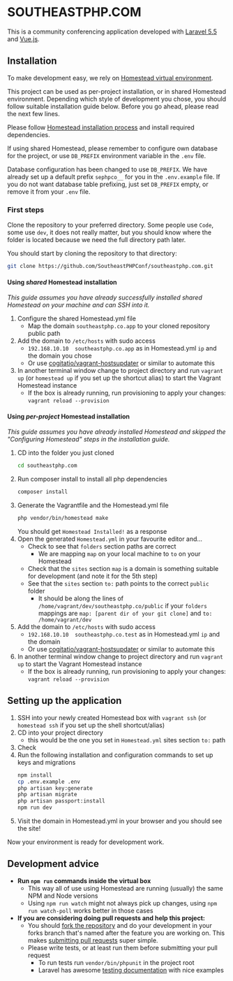 # SOUTHEASTPHP.COM

This is a community conferencing application developed with [Laravel 5.5](laravel-55-docs) and [Vue.js](vuejs).

## Installation

To make development easy, we rely on [Homestead virtual environment](laravel-homestead).

This project can be used as per-project installation, or in shared Homestead environment.
Depending which style of development you chose, you should follow suitable installation guide below. Before you go ahead, please read the next few lines.

Please follow [Homestead installation process](laravel-homestead-install) and install required dependencies.

If using shared Homestead, please remember to configure own database for the project, or use `DB_PREFIX` environment variable in the `.env` file.

Database configuration has been changed to use `DB_PREFIX`.
We have already set up a default prefix `sephpco__` for you in the `.env.example` file.
If you do not want database table prefixing, just set `DB_PREFIX` empty, or remove it from your `.env` file.

### First steps

Clone the repository to your preferred directory. Some people use `Code`, some use `dev`, it does not really matter, but you should know where the folder is located because we need the full directory path later.

You should start by cloning the repository to that directory:
``` bash
git clone https://github.com/SoutheastPHPConf/southeastphp.com.git
```

#### Using _shared_ Homestead installation

_This guide assumes you have already successfully installed shared Homestead on your machine and can SSH into it._

1. Configure the shared Homestead.yml file
    - Map the domain `southeastphp.co.app` to your cloned repository public path
2. Add the domain to `/etc/hosts` with sudo access
    - `192.168.10.10  southeastphp.co.app` as in Homestead.yml `ip` and the domain you chose
    - Or use [cogitatio/vagrant-hostsupdater](laravel-hostsupdater) or similar to automate this
3. In another terminal window change to project directory and run `vagrant up` (or `homestead up` if you set up the shortcut alias) to start the Vagrant Homestead instance
    - If the box is already running, run provisioning to apply your changes:
      `vagrant reload --provision`

#### Using _per-project_ Homestead installation

_This guide assumes you have already installed Homestead and skipped the "Configuring Homestead" steps in the installation guide._

1. CD into the folder you just cloned
    ``` bash
    cd southeastphp.com
    ```
2. Run composer install to install all php dependencies
    ``` bash
    composer install
    ``` 
3. Generate the Vagrantfile and the Homestead.yml file
    ``` bash
    php vendor/bin/homestead make
    ``` 
    You should get `Homestead Installed!` as a response
4. Open the generated `Homestead.yml` in your favourite editor and...
    - Check to see that `folders` section paths are correct
        - We are mapping `map` on your local machine to `to` on your Homestead
    - Check that the `sites` section `map` is a domain is something suitable for development (and note it for the 5th step)
    - See that the `sites` section `to:` path points to the correct `public` folder
        - It should be along the lines of `/home/vagrant/dev/southeastphp.co/public`  if your `folders` mappings are `map: [parent dir of your git clone]` and `to: /home/vagrant/dev` 
5. Add the domain to `/etc/hosts` with sudo access
    - `192.168.10.10  southeastphp.co.test` as in Homestead.yml `ip` and the domain
    - Or use [cogitatio/vagrant-hostsupdater](laravel-hostsupdater) or similar to automate this
6. In another terminal window change to project directory and run `vagrant up`  to start the Vagrant Homestead instance
    - If the box is already running, run provisioning to apply your changes:
      `vagrant reload --provision`

## Setting up the application

1. SSH into your newly created Homestead box with `vagrant ssh` (or `homestead ssh` if you set up the shell shortcut/alias)
2. CD into your project directory
    - this would be the one you set in `Homestead.yml` sites section `to:` path
3. Check 
4. Run the following installation and configuration commands to set up keys and migrations
    ``` bash
    npm install
    cp .env.example .env
    php artisan key:generate
    php artisan migrate
    php artisan passport:install
    npm run dev
    ```
5. Visit the domain in Homestead.yml in your browser and you should see the site!

Now your environment is ready for development work.

## Development advice

- **Run `npm run` commands inside the virtual box**
    - This way all of use using Homestead are running (usually) the same NPM and Node versions
    - Using `npm run watch` might not always pick up changes, using `npm run watch-poll` works better in those cases
- **If you are considering doing pull requests and help this project:**
    - You should [fork the repository](gh-fork) and do your development in your forks branch that's named after the feature you are working on.
      This makes [submitting pull requests](gh-pr) super simple.
    - Please write tests, or at least run them before submitting your pull request
        - To run tests run `vendor/bin/phpunit` in the project root
        - Laravel has awesome [testing documentation](laravel-54-testing) with nice examples


[laravel-54-docs]: https://laravel.com/docs/5.4
[vuejs]: https://vuejs.org
[laravel-homestead]: https://laravel.com/docs/5.4/homestead
[laravel-homestead-install]: https://laravel.com/docs/5.4/homestead#installation-and-setup
[vagrant-hostsupdater]: https://github.com/cogitatio/vagrant-hostsupdater
[laravel-54-testing]: https://laravel.com/docs/5.4/testing
[gh-fork]: https://help.github.com/articles/fork-a-repo/
[gh-pr]: https://help.github.com/articles/proposing-changes-to-your-work-with-pull-requests/
